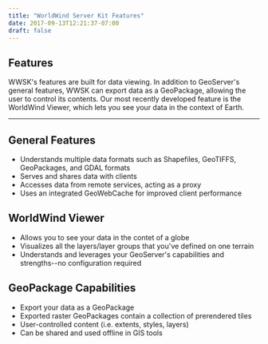 ```yaml
---
title: "WorldWind Server Kit Features"
date: 2017-09-13T12:21:37-07:00
draft: false
---
```


## Features

WWSK's features are built for data viewing. In addition to GeoServer's general features, WWSK can export data as a
GeoPackage, allowing the user to control its contents. Our most recently developed feature is the WorldWind Viewer,
which lets you see your data in the context of Earth.

---

## General Features

- Understands multiple data formats such as Shapefiles, GeoTIFFS, GeoPackages, and GDAL formats
- Serves and shares data with clients
- Accesses data from remote services, acting as a proxy
- Uses an integrated GeoWebCache for improved client performance

## WorldWind Viewer

- Allows you to see your data in the contet of a globe
- Visualizes all the layers/layer groups that you've defined on one terrain
- Understands and leverages your GeoServer's capabilities and strengths--no configuration required

## GeoPackage Capabilities

- Export your data as a GeoPackage
- Exported raster GeoPackages contain a collection of prerendered tiles
- User-controlled content (i.e. extents, styles, layers)
- Can be shared and used offline in GIS tools